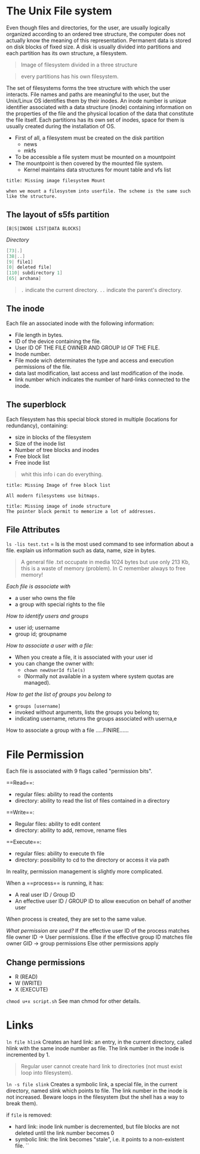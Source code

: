# The Unix File system
Even though files and directories, for the user, are usually logically organized according to an ordered tree structure, the computer does not actually know the meaning of this representation. Permanent data is stored on disk blocks of fixed size. A disk is usually divided into partitions and each partition has its own structure, a filesystem. 

>Image of filesystem divided in a three structure

>every partitions has his own filesystem.

The set of filesystems forms the tree structure with which the user interacts.
File names and paths are meaningful to the user, but the Unix/Linux OS identifies them by their inodes.
An inode number is unique identifier associated with a data structure (inode) containing information on the properties of the file and the physical location of the data that constitute the file itself.
Each partitions has its own set of inodes, space for them is usually created during the installation of OS.

- First of all, a filesystem must be created on the disk partition
	- news
	- mkfs
- To be accessible a file system must be mounted on a mountpoint
- The mountpoint is then covered by the mounted file system.
	- Kernel maintains data structures for mount table and vfs list

```ad-missing
title: Missing image filesystem Mount

when we mount a filesystem into userfile. The scheme is the same such like the structure.

```

## The layout of s5fs partition

`[B|S|INODE LIST|DATA BLOCKS]`

_Directory_
```c
[73|.]
[38|..]
[9| file1]
[0| deleted file]
[110| subdirectory 1]
[65| archana]
```

>`.` indicate the current directory.
>`..` indicate the parent's directory.

## The inode
Each file an associated inode with the following information:
- File length in bytes.
- ID of the device containing the file.
- User ID OF THE FILE OWNER AND GROUP Id OF THE FILE.
- Inode number.
- File mode wich determinates the type and access and execution permissions of the file.
- data last modification, last access and last modification of the inode.
- link number which indicates the number of hard-links connected to the inode.

## The superblock

Each filesystem has this special block stored in multiple (locations for redundancy), containing:
- size in blocks of the filesystem
- Size of the inode list
- Number of tree blocks and inodes
- Free block list
- Free inode list

>whit this info i can do everything.

```ad-missing
title: Missing Image of free block list

All modern filesystems use bitmaps.
```

```ad-missing
title: Missing image of inode structure
The pointer block permit to memorize a lot of addresses.

```

## File Attributes
`ls -lis test.txt` = ls is the most used command to see information about a file. explain us information such as data, name, size in bytes.

>A general file .txt occupate in media $1024$ bytes but use only $213$ Kb, this is a waste of memory (problem). In C remember always to free memory!

_Each file is associate with_
- a user who owns the file
- a group with special rights to the file

_How to identify users and groups_
- user id; username
- group id; groupname

_How to associate a user with a file:_
- When you create a file, it is associated with your user id
- you can change the owner with:
	- `chown newUserId file(s)`
	- (Normally not available in a system where system quotas are managed).

_How to get the list of groups you belong to_
- `groups [username]`
- invoked without arguments, lists the groups you belong to;
- indicating username, returns the groups associated with userna,e

How to associate a group with a file
.....FINIRE......


# File Permission
Each file is associated with $9$ flags called "permission bits".

==Read==:
- regular files: ability to read the contents
- directory: ability to read the list of files contained in a directory

==Write==:
- Regular files: ability to edit content
- directory: ability to add, remove, rename files

==Execute==:
- regular files: ability to execute th file
- directory: possibility to cd to the directory or access it via path

In reality, permission management is slightly more complicated.

When a ==process== is running, it has:
- A real user ID / Group ID
- An effective user ID / GROUP ID to allow execution on behalf of another user

When process is created, they are set to the same value.

_What permission are used?_
If the effective user ID of the process matches file owner ID $\to$ User permissions.
Else if the effective group ID matches file owner GID $\to$ group permissions
Else other permissions apply

## Change permissions
- R (READ)
- W (WRITE)
- X (EXECUTE)

`chmod u+x script.sh`
See man chmod for other details.

# Links
`ln file hlink`
Creates an hard link: an entry, in the current directory, called hlink with the same inode number as file. The link number in the inode is incremented by 1.

>Regular user cannot create hard link to directories (not must exist loop into filesystem).

`ln -s file slink`
Creates a symbolic link, a special file, in the current directory, named slink which points to file. The link number in the inode is not increased. Beware loops in the filesystem (but the shell has a way to break them).

if `file` is removed:
- hard link: inode link number is decremented, but file blocks are not deleted until the link number becomes $0$
- symbolic link: the link becomes "stale", i.e. it points to a non-existent file.
``
